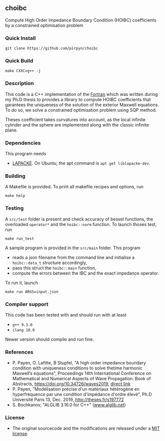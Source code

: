 ## choibc

Compute High Order Impedance Boundary Condition (HOIBC) coefficients by a constrained optimisation problem

### Quick Install

```shell
git clone https://github.com/pirpyn/choibc
```

### Quick Build

```shell
make CXXC=g++ -j
```

### Description

This code is a C++ implementation of the [Fortran](https://github.com/pirpyn/fhoibc) which was written during my Ph.D thesis to provides a library to compute HOIBC coefficients that garantees the uniqueness of the solution of the exterior Maxwell equations.
To do so, we solve a constrained optimisation problem using SQP method.

Theses coefficient takes curvatures into account, as the local infinite cylinder and the sphere are implemented along with the classic infinite plane.

### Dependencies

This program needs

  * [LAPACKE](http://www.netlib.org/lapack/). On Ubuntu, the apt command is `apt get liblapacke-dev`.

### Building

A Makefile is provided. To print all makefile recipes and options, run
```shell
make help
```
### Testing

A `src/test` folder is present and check accuracy of bessel functions, the overloaded `operator*` and the `hoibc::norm` function.
To launch thoses test, run
```shell
make run_test
```

A sample program is provided in the `src/main` folder. This program
  * reads a json filename from the command line and initialise a `hoibc::data_t` structure accordingly,
  * pass this struct the `hoibc::main` function,
  * compute the errors between the IBC and the exact impedance operator.

To run it, launch
```shell
make run ARGS=input.json
```

### Compiler support

This code has been tested with and should run with at least

  * `g++ 9.3.0`
  * `clang 10.0`

Newer version should compile and run fine.

### References
  * P. Payen, O. Lafitte, B Stupfel, "A high order impedance boundary condition with uniqueness conditions to solve thetime harmonic Maxwell’s equations", Proceedings 	14th International Conference on Mathematical and Numerical Aspects of Wave Propagation. Book of Abstracts, https://doi.org/10.34726/waves2019, [direct link](  https://repositum.tuwien.at/bitstream/20.500.12708/637/2/th%20International%20Conference%20on%20Mathematical%20and%20Numerical%20Aspects%20of%20Wave%20Propagation%20Book%20of%20Abstracts.pdf#157_abstract)
  * P. Payen, "Modélisation précise d'un matériaux hétérogène en hyperfréquence par une condition d'impédance d'ordre élevé", Ph.D Université Paris 13, Dec. 2019, http://theses.fr/s197772
  *  S. Bochkanov, "ALGLIB 3.16.0 for C++" (www.alglib.net)

### License

  * The original sourcecode and the modifications are released under a [MIT license](https://raw.githubusercontent.com/pirpyn/choibc/master/LICENCE).
